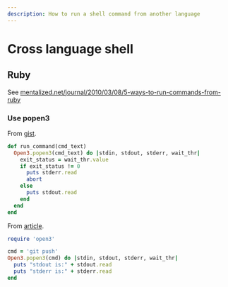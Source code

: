 ```yaml
---
description: How to run a shell command from another language
---
```

# Cross language shell



## Ruby

See [mentalized.net/journal/2010/03/08/5-ways-to-run-commands-from-ruby](https://mentalized.net/journal/2010/03/08/5-ways-to-run-commands-from-ruby/)


### Use popen3

From [gist](https://gist.github.com/zparnold/0e72d7d3563da2704b900e3b953a8229).

```ruby
def run_command(cmd_text)
  Open3.popen3(cmd_text) do |stdin, stdout, stderr, wait_thr|
    exit_status = wait_thr.value
    if exit_status != 0
      puts stderr.read
      abort
    else
      puts stdout.read
    end
  end
end
```


From [article](https://redpanthers.co/different-ways-to-run-shell-commands-in-ruby/).
```ruby
require 'open3'

cmd = 'git push'
Open3.popen3(cmd) do |stdin, stdout, stderr, wait_thr|
  puts "stdout is:" + stdout.read
  puts "stderr is:" + stderr.read
end
```
